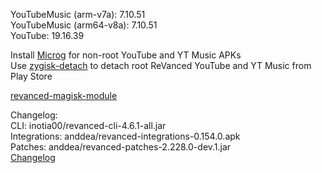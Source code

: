 YouTubeMusic (arm-v7a): 7.10.51  
YouTubeMusic (arm64-v8a): 7.10.51  
YouTube: 19.16.39  

Install [Microg](https://github.com/ReVanced/GmsCore/releases) for non-root YouTube and YT Music APKs  
Use [zygisk-detach](https://github.com/j-hc/zygisk-detach) to detach root ReVanced YouTube and YT Music from Play Store  

[revanced-magisk-module](https://github.com/j-hc/revanced-magisk-module)  

Changelog:  
CLI: inotia00/revanced-cli-4.6.1-all.jar  
Integrations: anddea/revanced-integrations-0.154.0.apk  
Patches: anddea/revanced-patches-2.228.0-dev.1.jar  
[Changelog](https://github.com/anddea/revanced-patches/releases/tag/vdev.1)  

